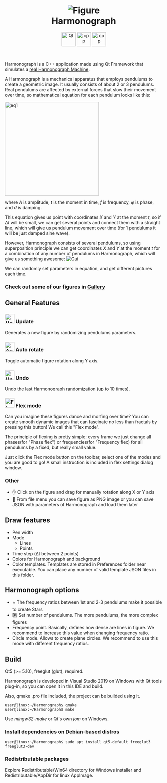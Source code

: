 <div align="center">
    <p>
        <h1>
            <img src="https://user-images.githubusercontent.com/38016689/106351546-13de3400-62ee-11eb-8dc0-76ed1daee4b9.png"
                 alt="Figure">
        </br>
        Harmonograph
        </h1>
    </p>
    <img src="https://user-images.githubusercontent.com/38016689/106370030-92c38300-6367-11eb-901a-0f604af8b833.png"
         alt="Qt"
         height="45">    
    <img src="https://user-images.githubusercontent.com/38016689/106370062-d8804b80-6367-11eb-8755-8ff3fe379093.png"
         alt="cpp"
         height="45">
    <img src="https://user-images.githubusercontent.com/38016689/106370456-395d5300-636b-11eb-902b-c0d4c4419d19.png"
         alt="cpp"
         height="45">
</div>

&nbsp;

Harmonograph is a C++ application made using Qt Framework that simulates a [real Harmonograph Machine](https://youtu.be/S92mZcNIS8w).

A Harmonograph is a mechanical apparatus that employs pendulums to create a geometric image. It usually consists of about 2 or 3 pendulums.
Real pendulums are affected by external forces that slow their movement over time, so mathematical equation for each pendulum looks like this:

<img src="https://user-images.githubusercontent.com/44650342/83406272-f41d0600-a416-11ea-88cc-4a3e1633c278.png"
     width="300"
     alt="eq1"/>
     
where _A_ is amplitude, _t_ is the moment in time, _f_ is frequency, _φ_ is phase, and _d_ is damping.

This equation gives us point with coordinates  _X_ and _Y_ at the moment _t_, so if _Δt_ will be small, we can get several points and connect
them with a straight line, which will give us pendulum movement over time (for 1 pendulums it will be just damped sine wave).

However, Harmonograph consists of several pendulums, so using superposition principle we can get coordinates  _X_ and _Y_ at the moment _t_ for a combination
of any number of pendulums in Harmonograph, which will give us something awesome:
![Gui](https://user-images.githubusercontent.com/38016689/106395405-2dc56700-6413-11eb-9be9-a1113919ee43.png)

We can randomly set parameters in equation, and get different pictures each time.

### Check out some of our figures in [Gallery](https://github.com/Afomin01/Harmonograph/wiki/Gallery)

## General Features
<h3>
    <img src="https://user-images.githubusercontent.com/38016689/106380327-a18b5380-63c2-11eb-86a4-5bcd9db823dd.png"
       alt="Update"
       width="30">
    Update
</h3>

Generates a new figure by randomizing pendulums parameters.

<h3>
    <img src="https://user-images.githubusercontent.com/38016689/106380441-47d75900-63c3-11eb-9b9c-75ac76605bcf.png"
       alt="AutoRotate"
       width="30">
    Auto rotate
</h3>

Toggle automatic figure rotation along Y axis.

<h3>
    <img src="https://user-images.githubusercontent.com/38016689/106380495-c502ce00-63c3-11eb-8f99-059482bd0793.png"
       alt="Undo"
       width="30">
    Undo
</h3>

Undo the last Harmonograph randomization (up to 10 times).

<h3>
    <img src="https://user-images.githubusercontent.com/38016689/106380298-5b35f480-63c2-11eb-84d6-88a1d11283b2.png"
       alt="Flex"
       width="30">
    Flex mode
</h3>

Can you imagine these figures dance and morfing over time? You can create smooth dynamic images that can fascinate no less than fractals 
by pressing this button! We call this "Flex mode".

The principle of flexing is pretty simple: every frame we just change all phases(for "Phase flex") or frequencies(for "Frequency flex) for
all pendulums by a fixed, but really small value.

Just click the Flex mode button on the toolbar, select one of the modes and you are good to go! A small instruction is included in flex settings dialog window.

### Other
* ✋ Click on the figure and drag for manually rotation along X or Y axis
* 💾 From file menu you can save figure as PNG image or you can save JSON with parameters of Harmonograph and load them later 

## Draw features
* Pen width
* Mode
  * Lines
  * Points
* Time step (Δt between 2 points)
* Colors for Harmonograph and background
* Color templates. Templates are stored in Preferences folder near executable. You can place any number of valid template JSON files in this folder.

## Harmonograph options
* ⭐ The frequency ratios between 1st and 2-3 pendulums make it possible to create Stars
* #️⃣ Set number of pendulums. The more pendulums, the more complex figures
* Frequency point. Basically, defines how dense are lines in figure. We recommend to increase this value when changing frequency ratio.
* Circle mode. Allows to create plane circles. We recommend to use this mode with different frequency ratios.

## Build
Qt5 (>= 5.10), freeglut (glut), required.

Harmonograph is developed in Visual Studio 2019 on Windows with Qt tools plug-in, so you can open it in this IDE and build.

Also, qmake .pro file included, the project can be builded using it.

```console
user@linux:~/Harmonograph$ qmake
user@linux:~/Harmonograph$ make
```

Use _mingw32-make_ or Qt's own _jom_ on Windows.

### Install dependencies on Debian-based distros
```console
user@linux:~/Harmonograph$ sudo apt install qt5-default freeglut3 freeglut3-dev
```

### Redistributable packages
Explore Redistributable/Win64 directory for Windows installer and Redistributable/AppDir for linux AppImage.
